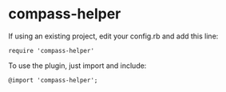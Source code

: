 compass-helper
==============

If using an existing project, edit your config.rb and add this line:

```
require 'compass-helper'
```

To use the plugin, just import and include:

```
@import 'compass-helper';
```
